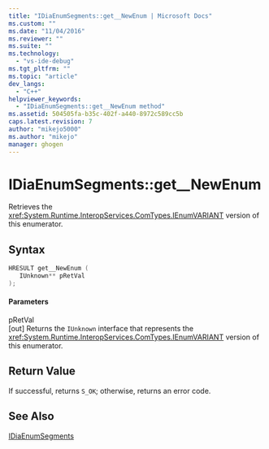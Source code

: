 ```yaml
---
title: "IDiaEnumSegments::get__NewEnum | Microsoft Docs"
ms.custom: ""
ms.date: "11/04/2016"
ms.reviewer: ""
ms.suite: ""
ms.technology: 
  - "vs-ide-debug"
ms.tgt_pltfrm: ""
ms.topic: "article"
dev_langs: 
  - "C++"
helpviewer_keywords: 
  - "IDiaEnumSegments::get__NewEnum method"
ms.assetid: 504505fa-b35c-402f-a440-8972c589cc5b
caps.latest.revision: 7
author: "mikejo5000"
ms.author: "mikejo"
manager: ghogen
---
```

# IDiaEnumSegments::get__NewEnum
Retrieves the <xref:System.Runtime.InteropServices.ComTypes.IEnumVARIANT> version of this enumerator.  
  
## Syntax  
  
```C++  
HRESULT get__NewEnum (   
   IUnknown** pRetVal  
);  
```  
  
#### Parameters  
 pRetVal  
 [out] Returns the `IUnknown` interface that represents the <xref:System.Runtime.InteropServices.ComTypes.IEnumVARIANT> version of this enumerator.  
  
## Return Value  
 If successful, returns `S_OK`; otherwise, returns an error code.  
  
## See Also  
 [IDiaEnumSegments](../../debugger/debug-interface-access/idiaenumsegments.md)